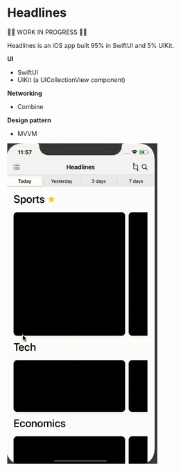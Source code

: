 # Headlines

🚧🚧 WORK IN PROGRESS 🚧🚧

Headlines is an iOS app built 95% in SwiftUI and 5% UIKit.

**UI**
- SwiftUI
- UIKit (a UICollectionView component)

**Networking**
- Combine

**Design pattern**
- MVVM 

![](headlines.gif)
